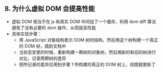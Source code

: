 ## 8. 为什么虚拟 DOM 会提高性能

* 虚拟 DOM 相当于在 js 和真实 DOM 中间加了一个缓存，利用 dom diff 算法避免了没有必要的 dom 操作，从而提高性能
* 具体实现步骤：
  * 用 JavaScript 对象结构表示 DOM 树的结构，然后用这个树构建一个真正的 DOM 树，插到文档中
  * 当状态变更的时候，重新构建一颗树的对象树，然后用新的和旧的树进行对比，记录两颗树的差异
  * 把所记录的差异应用到步骤 1 所构建的真正的 DOM 树上，视图就更新了
